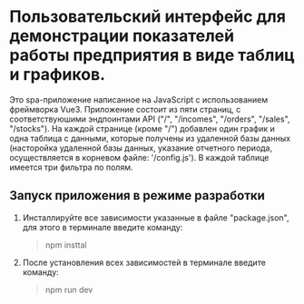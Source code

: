 # Пользовательский интерфейс для демонстрации показателей работы предприятия в виде таблиц и графиков.

Это spa-приложение написанное на JavaScript c использованием фреймворка Vue3. Приложение состоит из пяти страниц, с соответствуюшими эндпоинтами API ("/", "/incomes", "/orders", "/sales", "/stocks"). На каждой странице (кроме "/") добавлен один график и одна таблица с данными, которые получены из удаленной базы данных (насторойка удаленной базы данных, указание отчетного периода, осуществляется в корневом файле: '/config.js'). В каждой таблице имеется три фильтра по полям.

## Запуск приложения в режиме разработки

1. Инсталлируйте все зависимости указанные в файле "package.json", для этого в терминале введите команду:
   > npm insttal
2. После установления всех зависимостей в терминале введите команду:
   > npm run dev
